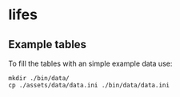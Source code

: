# lifes

## Example tables

To fill the tables with an simple example data use:

```
mkdir ./bin/data/
cp ./assets/data/data.ini ./bin/data/data.ini
```
